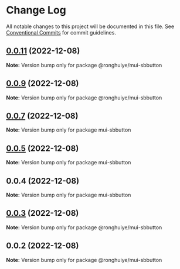 # Change Log

All notable changes to this project will be documented in this file.
See [Conventional Commits](https://conventionalcommits.org) for commit guidelines.

## [0.0.11](https://github.com/ronghuiye/mui-sb/compare/@ronghuiye/mui-sbbutton@0.0.9...@ronghuiye/mui-sbbutton@0.0.11) (2022-12-08)

**Note:** Version bump only for package @ronghuiye/mui-sbbutton

## [0.0.9](https://github.com/ronghuiye/mui-sb/compare/@ronghuiye/mui-sbbutton@0.0.3...@ronghuiye/mui-sbbutton@0.0.9) (2022-12-08)

**Note:** Version bump only for package @ronghuiye/mui-sbbutton

## [0.0.7](https://github.com/ronghuiye/mui-sb/compare/mui-sbbutton@0.0.5...mui-sbbutton@0.0.7) (2022-12-08)

**Note:** Version bump only for package mui-sbbutton

## [0.0.5](https://github.com/ronghuiye/mui-sb/compare/mui-sbbutton@0.0.4...mui-sbbutton@0.0.5) (2022-12-08)

**Note:** Version bump only for package mui-sbbutton

## 0.0.4 (2022-12-08)

**Note:** Version bump only for package mui-sbbutton

## [0.0.3](https://github.com/ronghuiye/mui-sb/compare/@ronghuiye/mui-sbbutton@0.0.2...@ronghuiye/mui-sbbutton@0.0.3) (2022-12-08)

**Note:** Version bump only for package @ronghuiye/mui-sbbutton

## 0.0.2 (2022-12-08)

**Note:** Version bump only for package @ronghuiye/mui-sbbutton

